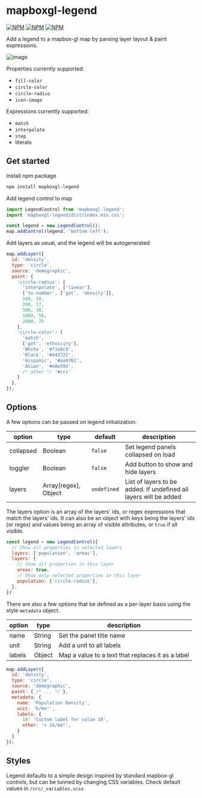 # mapboxgl-legend

[![NPM](https://img.shields.io/npm/v/mapboxgl-legend)](https://npmjs.org/package/mapboxgl-legend)
[![NPM](https://img.shields.io/bundlephobia/minzip/mapboxgl-legend)](https://npmjs.org/package/mapboxgl-legend)
[![NPM](https://img.shields.io/npm/l/mapboxgl-legend)](https://npmjs.org/package/mapboxgl-legend)

Add a legend to a mapbox-gl map by parsing layer layout & paint expressions.

![image](https://user-images.githubusercontent.com/12972543/116700430-0d338b80-a9c7-11eb-913f-70c884589dc0.png)

Properties currently supported:

- `fill-color`
- `circle-color`
- `circle-radius`
- `icon-image`

Expressions currently supported:

- `match`
- `interpolate`
- `step`
- literals

## Get started

Install npm package

```bash
npm install mapboxgl-legend
```

Add legend control to map

```javascript
import LegendControl from 'mapboxgl-legend';
import 'mapboxgl-legend/dist/index.min.css';

const legend = new LegendControl();
map.addControl(legend, 'bottom-left');
```

Add layers as usual, and the legend will be autogenerated

```javascript
map.addLayer({
  id: 'density',
  type: 'circle',
  source: 'demographic',
  paint: {
    'circle-radius': [
      'interpolate', ['linear'],
      ['to-number', ['get', 'density']],
      100, 10,
      200, 17,
      500, 30,
      1000, 50,
      2000, 75
    ],
    'circle-color': [
      'match',
      ['get', 'ethnicity'],
      'White', '#f1e8c8',
      'Black', '#443722',
      'Hispanic', '#aa9761',
      'Asian', '#e8e59d',
      /* other */ '#ccc'
    ]
  },
});
```

## Options

A few options can be passed on legend initialization.

| option | type | default | description |
| --- | --- | --- | --- |
| collapsed | Boolean | `false` | Set legend panels collapsed on load |
| toggler | Boolean | `false` | Add button to show and hide layers |
| layers | Array[regex], Object | `undefined` | List of layers to be added. If undefined all layers will be added |

The layers option is an array of the layers' ids, or regex expressions that match the layers' ids. It can also be an object with keys being the layers' ids (or regex) and values being an array of visible attributes, or `true` if all visible.

```javascript
const legend = new LegendControl({
  // Show all properties in selected layers
  layers: ['population', 'areas'],
  layers: {
    // Show all properties in this layer
    areas: true,
    // Show only selected properties in this layer
    population: ['circle-radius'], 
  },
})
```

There are also a few options that be defined as a per-layer basis using the style `metadata` object.

| option | type | description |
| --- | --- | --- |
| name | String | Set the panel title name |
| unit | String | Add a unit to all labels |
| labels | Object | Map a value to a text that replaces it as a label |

```javascript
map.addLayer({
  id: 'density',
  type: 'circle',
  source: 'demographic',
  paint: { /* ... */ },
  metadata: {
    name: 'Population Density',
    unit: 'k/km²',
    labels: {
      10: 'Custom label for value 10',
      other: '< 1k/km²',
    }
  }
});
```

## Styles

Legend defaults to a simple design inspired by standard mapbox-gl controls, but can be tunned by changing CSS variables. Check default values in `/src/_variables.scss`
